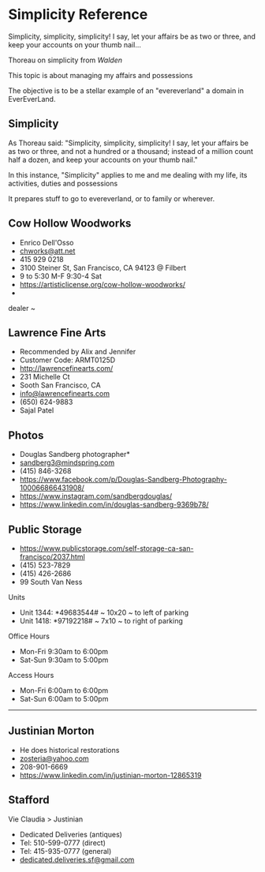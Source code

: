 # Simplicity Reference

Simplicity, simplicity, simplicity! I say, let your affairs be as
two or three, and keep your accounts on your thumb nail…

Thoreau on simplicity from _Walden_

This topic is about managing my affairs and possessions

The objective is to be a stellar example of an "evereverland" a domain in EverEverLand.

## Simplicity

As Thoreau said: "Simplicity, simplicity, simplicity! I say, let your affairs be as two or three, and not a hundred or a thousand; instead of a million count half a dozen, and keep your accounts on your thumb nail."

In this instance, "Simplicity" applies to me and me dealing with my life, its activities, duties and possessions

It prepares stuff to go to evereverland, or to family or wherever.


## Cow Hollow Woodworks

* Enrico Dell'Osso
* chworks@att.net
* 415 929 0218
* 3100 Steiner St, San Francisco, CA 94123 @ Filbert
* 9 to 5:30 M-F 9:30-4 Sat
* https://artisticlicense.org/cow-hollow-woodworks/
*

dealer ~ 
## Lawrence Fine Arts

* Recommended by Alix and Jennifer
* Customer Code: ARMT0125D
* http://lawrencefinearts.com/
* 231 Michelle Ct
* Sooth San Francisco, CA
* info@lawrencefinearts.com
* (650) 624-9883
* Sajal Patel


## Photos

* Douglas Sandberg photographer*
* sandberg3@mindspring.com
* (415) 846-3268
* https://www.facebook.com/p/Douglas-Sandberg-Photography-100066866431908/
* https://www.instagram.com/sandbergdouglas/
* https://www.linkedin.com/in/douglas-sandberg-9369b78/


## Public Storage

* https://www.publicstorage.com/self-storage-ca-san-francisco/2037.html
* (415) 523-7829
* (415) 426-2686
* 99 South Van Ness

Units

* Unit 1344: *49683544# ~ 10x20 ~ to left of parking
* Unit 1418: *97192218# ~  7x10 ~ to right of parking


Office Hours

* Mon-Fri 9:30am to 6:00pm
* Sat-Sun 9:30am to 5:00pm

Access Hours

* Mon-Fri 6:00am to 6:00pm
* Sat-Sun 6:00am to 5:00pm


***

## Justinian Morton

* He does historical restorations
* zosteria@yahoo.com
* 208-901-6669
* https://www.linkedin.com/in/justinian-morton-12865319

## Stafford

Vie Claudia > Justinian

* Dedicated Deliveries (antiques)
* Tel: 510-599-0777 (direct)
* Tel: 415-935-0777 (general)
* dedicated.deliveries.sf@gmail.com
